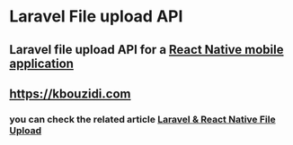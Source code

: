 # Laravel File upload API

## Laravel file upload API for a <a href='https://github.com/Safemood/react-native-file-upload'>React Native mobile application</a> 

## https://kbouzidi.com

### you can check the related article <a href="https://kbouzidi.com/laravel-and-react-native-file-upload">Laravel & React Native File Upload

</a>
